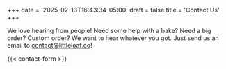 +++
date = '2025-02-13T16:43:34-05:00'
draft = false
title = 'Contact Us'
+++

We love hearing from people! Need some help with a bake? Need a big order? Custom order? We want to hear whatever you got. Just send us an email to [contact@littleloaf.co](mailto:contact@littleloaf.co)!

{{< contact-form >}}